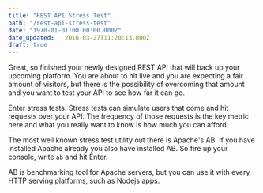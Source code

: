 ```yaml
---
title: "REST API Stress Test"
path: "/rest-api-stress-test"
date: "1970-01-01T00:00:00.000Z"
date_updated:   2016-03-27T11:20:13.000Z
draft: true
---
```


Great, so finished your newly designed REST API that will back up your upcoming platform. You are about to hit live and you are expecting a fair amount of visitors, but there is the possibility of overcoming that amount and you want to test your API to see how far it can go.

Enter stress tests. Stress tests can simulate users that come and hit requests over your API. The frequency of those requests is the key metric here and what you really want to know is how much you can afford.

The most well known stress test utility out there is Apache's AB. If you have installed Apache already you also have installed AB. So fire up your console, write `ab` and hit Enter.

AB is benchmarking tool for Apache servers, but you can use it with every HTTP serving platforms, such as Nodejs apps.
